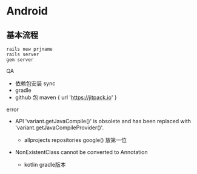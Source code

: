 # Android

## 基本流程

```
rails new prjname
rails server
gem server
```











QA

- 依赖包安装 sync
- gradle 
- github 包 maven { url 'https://jitpack.io' }



error

- API 'variant.getJavaCompile()' is obsolete and has been replaced with 'variant.getJavaCompileProvider()'.
  - allprojects repositories google() 放第一位

- NonExistentClass cannot be converted to Annotation
  - kotlin gradle版本














